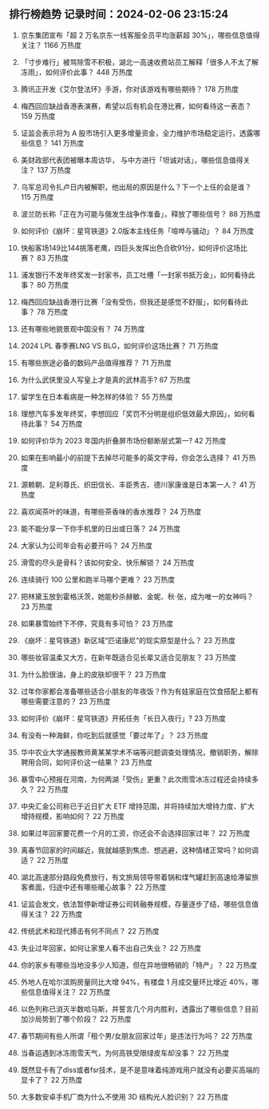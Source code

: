 
## 排行榜趋势 记录时间：2024-02-06 23:15:24
  
  1. 京东集团宣布「超 2 万名京东一线客服全员平均涨薪超 30%」，哪些信息值得关注？ 1166 万热度
    
  2. 「寸步难行」被骂除雪不积极，湖北一高速收费站员工解释「很多人不太了解冻雨」，如何评价此事？ 448 万热度
    
  3. 腾讯正开发《艾尔登法环》手游，你对该游戏有哪些期待？ 178 万热度
    
  4. 梅西回应缺战香港表演赛，希望以后有机会在港比赛，如何看待这一表态？ 159 万热度
    
  5. 证监会表示将为 A 股市场引入更多增量资金，全力维护市场稳定运行，透露哪些信息？ 141 万热度
    
  6. 美财政部代表团被曝本周访华， 与中方进行「坦诚对话」，哪些信息值得关注？ 137 万热度
    
  7. 乌军总司令扎卢日内被解职，他出局的原因是什么？下一个上任的会是谁？ 115 万热度
    
  8. 波兰防长称「正在为可能与俄发生战争作准备」，释放了哪些信号？ 88 万热度
    
  9. 如何评价《崩坏：星穹铁道》2.0版本主线任务「喧哗与骚动」？ 84 万热度
    
  10. 快船客场149比144挑落老鹰，四巨头发挥出色合砍91分，如何评价这场比赛？ 83 万热度
    
  11. 浦发银行不发年终奖发一封家书，员工吐槽「一封家书抵万金」，如何看待此事？ 80 万热度
    
  12. 梅西回应缺战香港行比赛「没有受伤，但我还是感觉不舒服」，如何看待此事？ 78 万热度
    
  13. 还有哪些地貌景观中国没有？ 74 万热度
    
  14. 2024 LPL 春季赛LNG VS BLG，如何评价这场比赛？ 71 万热度
    
  15. 有哪些旅途必备的数码产品值得推荐？ 71 万热度
    
  16. 为什么武侠里没人写皇上才是真的武林高手? 67 万热度
    
  17. 留学生在日本看病是一种怎样的体验？ 55 万热度
    
  18. 理想汽车多发年终奖，李想回应「奖罚不分明是组织低效最大原因」，如何看待此事？ 54 万热度
    
  19. 如何评价华为 2023 年国内折叠屏市场份额断层式第一? 42 万热度
    
  20. 如果在影响最小的前提下去掉尽可能多的英文字母，你会怎么选择？ 41 万热度
    
  21. 源赖朝、足利尊氏、织田信长、丰臣秀吉、德川家康谁是日本第一人？ 41 万热度
    
  22. 喜欢闻茶叶的味道，有哪些茶香味的香水推荐？ 24 万热度
    
  23. 能不能分享一下你手机里的日出或日落？ 24 万热度
    
  24. 大家认为公司年会有必要开吗？ 24 万热度
    
  25. 滑雪的尽头是骨科？该如何安全、快乐解锁？ 24 万热度
    
  26. 连续骑行 100 公里和跑半马哪个更难？ 23 万热度
    
  27. 把林黛玉放到霍格沃茨，她能秒杀赫敏、金妮、秋·张，成为唯一的女神吗？ 23 万热度
    
  28. 如果暴雪始终下不停，究竟有多可怕？ 23 万热度
    
  29. 《崩坏：星穹铁道》新区域“匹诺康尼”的现实原型是什么？ 23 万热度
    
  30. 哪些妆容温柔又大方，在新年既适合见长辈又适合见朋友？ 23 万热度
    
  31. 为什么脸很油，身上的皮肤却很干？ 23 万热度
    
  32. 过年你家都会准备哪些适合小朋友的年夜饭？作为有娃家庭在饮食搭配上都有哪些需要注意的？ 23 万热度
    
  33. 如何评价《崩坏：星穹铁道》开拓任务「长日入夜行」? 23 万热度
    
  34. 有没有一种海鲜，你吃到后就感觉「要过年了」？ 23 万热度
    
  35. 华中农业大学通报教师黄某某学术不端等问题调查处理情况，撤销职务，解除聘用合同，如何评价这一结果？ 23 万热度
    
  36. 暴雪中心预报在河南，为何两湖「受伤」更重？此次雨雪冰冻过程还会持续多久？ 22 万热度
    
  37. 中央汇金公司称已于近日扩大 ETF 增持范围，并将持续加大增持力度、扩大增持规模，影响如何？ 22 万热度
    
  38. 如果过年回家要花费一个月的工资，你还会不会选择回家过年？ 22 万热度
    
  39. 离春节回家的时间越近，我就越感到焦虑、想逃避，这种情绪正常吗？如何调适？ 22 万热度
    
  40. 湖北高速部分路段免费放行，有文旅局领导带着锅和煤气罐赶到高速给滞留旅客煮面，归途中还有哪些暖心故事？ 22 万热度
    
  41. 证监会发文，依法暂停新增证券公司转融券规模，存量逐步了结，哪些信息值得关注？ 22 万热度
    
  42. 传统武术和现代搏击有何不同点？ 22 万热度
    
  43. 失业过年回家，如何让家里人看不出自己失业？ 22 万热度
    
  44. 你的家乡有哪些当地没多少人知道，但在异地很畅销的「特产」？ 22 万热度
    
  45. 外地人在哈尔滨购房量同比大增 94%，有楼盘 1 月成交量环比增近 40%，哪些信息值得关注？ 22 万热度
    
  46. 以色列称已消灭半数哈马斯，并誓言几个月内胜利，透露出了哪些信息？目前加沙局势到了哪个阶段？ 22 万热度
    
  47. 春节期间有些人所谓「租个男/女朋友回家过年」是违法行为吗？ 22 万热度
    
  48. 当春运遇到冰冻雨雪天气，为何高铁受限绿皮车却没事？ 22 万热度
    
  49. 既然显卡有了dlss或者fsr技术，是不是意味着纯游戏用户就没有必要买高端的显卡了？ 22 万热度
    
  50. 大多数安卓手机厂商为什么不使用 3D 结构光人脸识别？ 22 万热度
    